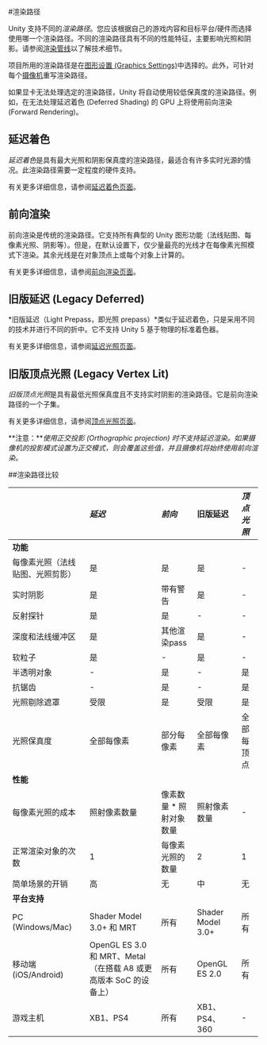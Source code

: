 #渲染路径

Unity 支持不同的*渲染路径*。您应该根据自己的游戏内容和目标平台/硬件而选择使用哪一个渲染路径。不同的渲染路径具有不同的性能特征，主要影响光照和阴影。请参阅[渲染管线](SL-RenderPipeline.html)以了解技术细节。

项目所用的渲染路径是在[图形设置 (Graphics Settings)](class-GraphicsSettings.html)中选择的。此外，可针对每个[摄像机](class-Camera.html)重写渲染路径。

如果显卡无法处理选定的渲染路径，Unity 将自动使用较低保真度的渲染路径。例如，在无法处理延迟着色 (Deferred Shading) 的 GPU 上将使用前向渲染 (Forward Rendering)。


## 延迟着色

*延迟着色*是具有最大光照和阴影保真度的渲染路径，最适合有许多实时光源的情况。此渲染路径需要一定程度的硬件支持。

有关更多详细信息，请参阅[延迟着色页面](RenderTech-DeferredShading.html)。


## 前向渲染

前向渲染是传统的渲染路径。它支持所有典型的 Unity 图形功能（法线贴图、每像素光照、阴影等）。但是，在默认设置下，仅少量最亮的光线才在每像素光照模式下渲染。其余光线是在对象顶点上或每个对象上计算的。

有关更多详细信息，请参阅[前向渲染页面](RenderTech-ForwardRendering.html)。


## 旧版延迟 (Legacy Deferred)

*旧版延迟（Light Prepass，即光照 prepass）*类似于延迟着色，只是采用不同的技术并进行不同的折中。它不支持 Unity 5 基于物理的标准着色器。

有关更多详细信息，请参阅[延迟光照页面](RenderTech-DeferredLighting.html)。


## 旧版顶点光照 (Legacy Vertex Lit)

*旧版顶点光照*是具有最低光照保真度且不支持实时阴影的渲染路径。它是前向渲染路径的一个子集。

有关更多详细信息，请参阅[顶点光照页面](RenderTech-VertexLit.html)。

**注意：***使用正交投影 (Orthographic projection) 时不支持延迟渲染。如果摄像机的投影模式设置为正交模式，则会覆盖这些值，并且摄像机将始终使用前向渲染。*

##渲染路径比较


| |**_延迟_** |**_前向_** |**旧版延迟** | **_顶点光照_** |
|:---                                            |:--- |:--- |:--- |:--- |
|**功能**                                    |     |     |     |     |
|每像素光照（法线贴图、光照剪影） | 是 | 是 | 是 | -   |
|实时阴影                                | 是 | 带有警告 | 是 | - |
|反射探针                               | 是 | 是 | -   | -   |
|深度和法线缓冲区                           | 是 | 其他渲染pass | 是 | - |
|软粒子                                  | 是 | -   | 是 | -   |
|半透明对象                         | -   | 是 | -   | 是 |
|抗锯齿                                   | -   | 是 | -   | 是 |
|光照剔除遮罩                             | 受限 | 是 | 受限 | 是 |
|光照保真度                               | 全部每像素 | 部分每像素 | 全部每像素 | 全部每顶点 |
|**性能**                                 |     |     |     |     |
|每像素光照的成本                       | 照射像素数量 | 像素数量 * 照射对象数量 | 照射像素数量 | - |
|正常渲染对象的次数   | 1                       | 每像素光照的数量 | 2 | 1 |
|简单场景的开销                      | 高                    | 无 | 中             | 无 |
|**平台支持**                            |                         |      |                    |      |
|PC (Windows/Mac)                                | Shader Model 3.0+ 和 MRT | 所有  | Shader Model 3.0+  | 所有  |
|移动端 (iOS/Android)                            | OpenGL ES 3.0 和 MRT、Metal（在搭载 A8 或更高版本 SoC 的设备上）     | 所有  | OpenGL ES 2.0      | 所有  |
|游戏主机                                        | XB1、PS4                | 所有  | XB1、PS4、360 | -    |
